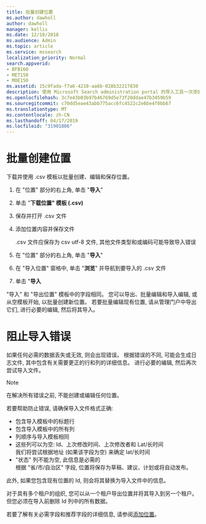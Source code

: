 ```yaml
---
title: 批量创建位置
ms.author: dawholl
author: dawholl
manager: kellis
ms.date: 12/18/2018
ms.audience: Admin
ms.topic: article
ms.service: mssearch
localization_priority: Normal
search.appverid:
- BFB160
- MET150
- MOE150
ms.assetid: 15c9fada-f7a6-4210-aa6b-028b32217830
description: 使用 Microsoft Search administration portal 的导入工具一次添加多个位置
ms.openlocfilehash: 3c7e43b03b97b46769d5e73f20ddae47b3459b59
ms.sourcegitcommit: c70dd5eae43abb775acc6fc4522c2e6be4f0bb67
ms.translationtype: MT
ms.contentlocale: zh-CN
ms.lasthandoff: 04/17/2019
ms.locfileid: "31901806"
---
```

# <a name="bulk-create-locations"></a>批量创建位置

下载并使用 .csv 模板以批量创建、编辑和保存位置。 
  
1. 在 "位置" 部分的右上角, 单击 "**导入**"
    
2. 单击 "**下载位置" 模板 (.csv)**
    
3. 保存并打开 .csv 文件
    
4. 添加位置内容并保存文件

    .csv 文件应保存为 csv utf-8 文件, 其他文件类型和或编码可能导致导入错误
    
5. 在 "位置" 部分的右上角, 单击 "**导入**"
    
6. 在 "导入位置" 窗格中, 单击 "**浏览**" 并导航到要导入的 .csv 文件 
    
7. 单击 "**导入**

"导入" 和 "导出位置" 模板中的字段相同。 您可以导出、批量编辑和导入编辑, 或从空模板开始, 以批量创建新位置。 若要批量编辑现有位置, 请从管理门户中导出它们, 进行必要的编辑, 然后将其导入。

# <a name="prevent-import-errors"></a>阻止导入错误  
如果任何必需的数据丢失或无效, 则会出现错误。 根据错误的不同, 可能会生成日志文件, 其中包含有关需要更正的行和列的详细信息。 进行必要的编辑, 然后再次尝试导入文件。
  
> [!NOTE]
> 在解决所有错误之前, 不能创建或编辑任何位置。 

若要帮助防止错误, 请确保导入文件格式正确:
- 包含导入模板中的标题行
- 包含导入模板中的所有列
- 列顺序与导入模板相同
- 这些列可以为空: Id、上次修改时间、上次修改者和 Lat/长时间  
我们将尝试根据地址 (如果该字段为空) 来确定 lat/长时间
- "状态" 列不能为空, 此信息是必需的  
根据 "省/市/自治区" 字段, 位置将保存为草稿、建议、计划或将自动发布。

此外, 如果您包含现有位置的 Id, 则会将其替换为导入文件中的信息。

对于具有多个租户的组织, 您可以从一个租户导出位置并将其导入到另一个租户。 但您必须在导入前删除 Id 列中的所有数据。
  
若要了解有关必需字段和推荐字段的详细信息, 请参阅[添加位置](add-a-location.md)。

  

